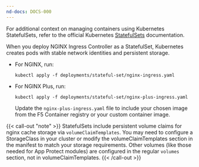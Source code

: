 ```yaml
---
nd-docs: DOCS-000
---
```


For additional context on managing containers using Kubernetes StatefulSets, refer to the official Kubernetes [StatefulSets](https://kubernetes.io/docs/concepts/workloads/controllers/statefulset/) documentation.

When you deploy NGINX Ingress Controller as a StatefulSet, Kubernetes creates pods with stable network identities and persistent storage.

- For NGINX, run:

    ```shell
    kubectl apply -f deployments/stateful-set/nginx-ingress.yaml
    ```

- For NGINX Plus, run:

    ```shell
    kubectl apply -f deployments/stateful-set/nginx-plus-ingress.yaml
    ```

    Update the `nginx-plus-ingress.yaml` file to include your chosen image from the F5 Container registry or your custom container image.

{{< call-out "note" >}}
StatefulSets include persistent volume claims for nginx cache storage via `volumeClaimTemplates`. You may need to configure a StorageClass in your cluster or modify the volumeClaimTemplates section in the manifest to match your storage requirements. Other volumes (like those needed for App Protect modules) are configured in the regular `volumes` section, not in volumeClaimTemplates. 
{{< /call-out >}}
